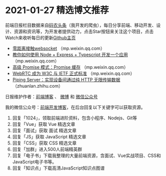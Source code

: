 # 2021-01-27 精选博文推荐

前端日报栏目数据来自[码农头条](http://hao.caibaojian.com.cn/)（我开发的爬虫），每日分享前端、移动开发、设计、资源和资讯等，为开发者提供动力，点击Star按钮来关注这个项目，点击Watch来收听每日的更新[Github主页](https://github.com/kujian/frontendDaily)
* [零距离接触websocket](https://mp.weixin.qq.com/s?__biz=Mzg5NDAyNjc2MQ==&mid=2247486452&idx=1&sn=c54d5e61a8f4f76c1844455924b62ae3) （mp.weixin.qq.com）
* [教你如何使用 Node + Express + Typescript 开发一个应用](https://mp.weixin.qq.com/s/A9nFyID_TSp_y72pWiEhUw) （mp.weixin.qq.com）
* [高级 Promise 模式：Promise 缓存](https://mp.weixin.qq.com/s/-NIAl9MZ1VaAZWLTL4H7LA) （mp.weixin.qq.com）
* [WebRTC 成为 W3C 与 IETF 正式标准](https://mp.weixin.qq.com/s/TiL3r5Hf8nlv2U2krzBTDw) （mp.weixin.qq.com）
* [Piping Server：实现设备间通过纯 HTTP 无限传输数据](https://zhuanlan.zhihu.com/p/345715512) （zhuanlan.zhihu.com）

日报维护作者：[前端博客](http://caibaojian.com.cn/) 、 [微博](http://weibo.com/kujian) 和 [微信公众号](https://open.weixin.qq.com/qr/code?username=caibaojian_com)

我的微信公众号：[前端开发博客](https://open.weixin.qq.com/qr/code?username=caibaojian_com)，在后台回复以下关键字可以获取资源。

1. 回复「1024」，领取前端进阶资料，包含小程序、Nodejs、Git等
2. 回复「Vue」获取 Vue 精选文章
3. 回复「面试」获取 面试 精选文章
4. 回复「JS」获取 JavaScript 精选文章
5. 回复「CSS」获取 CSS 精选文章
6. 回复「加群」进入500人前端精英群
7. 回复「电子书」下载我整理的大量前端资源，含面试、Vue实战项目、CSS和JavaScript电子书等。
8. 回复「知识点」下载高清JavaScript知识点图谱